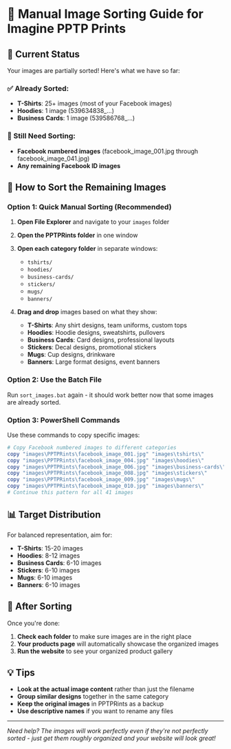 # 🎨 Manual Image Sorting Guide for Imagine PPTP Prints

## 📁 Current Status
Your images are partially sorted! Here's what we have so far:

### ✅ Already Sorted:
- **T-Shirts**: 25+ images (most of your Facebook images)
- **Hoodies**: 1 image (539634838_...)
- **Business Cards**: 1 image (539586768_...)

### 🔄 Still Need Sorting:
- **Facebook numbered images** (facebook_image_001.jpg through facebook_image_041.jpg)
- **Any remaining Facebook ID images**

## 🎯 How to Sort the Remaining Images

### Option 1: Quick Manual Sorting (Recommended)

1. **Open File Explorer** and navigate to your `images` folder
2. **Open the PPTPRints folder** in one window
3. **Open each category folder** in separate windows:
   - `tshirts/`
   - `hoodies/`
   - `business-cards/`
   - `stickers/`
   - `mugs/`
   - `banners/`

4. **Drag and drop** images based on what they show:
   - **T-Shirts**: Any shirt designs, team uniforms, custom tops
   - **Hoodies**: Hoodie designs, sweatshirts, pullovers
   - **Business Cards**: Card designs, professional layouts
   - **Stickers**: Decal designs, promotional stickers
   - **Mugs**: Cup designs, drinkware
   - **Banners**: Large format designs, event banners

### Option 2: Use the Batch File
Run `sort_images.bat` again - it should work better now that some images are already sorted.

### Option 3: PowerShell Commands
Use these commands to copy specific images:

```powershell
# Copy Facebook numbered images to different categories
copy "images\PPTPRints\facebook_image_001.jpg" "images\tshirts\"
copy "images\PPTPRints\facebook_image_004.jpg" "images\hoodies\"
copy "images\PPTPRints\facebook_image_006.jpg" "images\business-cards\"
copy "images\PPTPRints\facebook_image_008.jpg" "images\stickers\"
copy "images\PPTPRints\facebook_image_009.jpg" "images\mugs\"
copy "images\PPTPRints\facebook_image_010.jpg" "images\banners\"
# Continue this pattern for all 41 images
```

## 📊 Target Distribution
For balanced representation, aim for:
- **T-Shirts**: 15-20 images
- **Hoodies**: 8-12 images
- **Business Cards**: 6-10 images
- **Stickers**: 6-10 images
- **Mugs**: 6-10 images
- **Banners**: 6-10 images

## 🚀 After Sorting
Once you're done:
1. **Check each folder** to make sure images are in the right place
2. **Your products page** will automatically showcase the organized images
3. **Run the website** to see your organized product gallery

## 💡 Tips
- **Look at the actual image content** rather than just the filename
- **Group similar designs** together in the same category
- **Keep the original images** in PPTPRints as a backup
- **Use descriptive names** if you want to rename any files

---
*Need help? The images will work perfectly even if they're not perfectly sorted - just get them roughly organized and your website will look great!*

